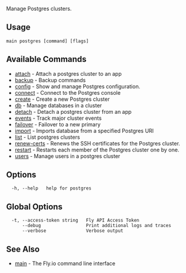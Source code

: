 Manage Postgres clusters.


## Usage
~~~
main postgres [command] [flags]
~~~

## Available Commands
* [attach](/docs/flyctl/main-postgres-attach/)	 - Attach a postgres cluster to an app
* [backup](/docs/flyctl/main-postgres-backup/)	 - Backup commands
* [config](/docs/flyctl/main-postgres-config/)	 - Show and manage Postgres configuration.
* [connect](/docs/flyctl/main-postgres-connect/)	 - Connect to the Postgres console
* [create](/docs/flyctl/main-postgres-create/)	 - Create a new Postgres cluster
* [db](/docs/flyctl/main-postgres-db/)	 - Manage databases in a cluster
* [detach](/docs/flyctl/main-postgres-detach/)	 - Detach a postgres cluster from an app
* [events](/docs/flyctl/main-postgres-events/)	 - Track major cluster events
* [failover](/docs/flyctl/main-postgres-failover/)	 - Failover to a new primary
* [import](/docs/flyctl/main-postgres-import/)	 - Imports database from a specified Postgres URI
* [list](/docs/flyctl/main-postgres-list/)	 - List postgres clusters
* [renew-certs](/docs/flyctl/main-postgres-renew-certs/)	 - Renews the SSH certificates for the Postgres cluster.
* [restart](/docs/flyctl/main-postgres-restart/)	 - Restarts each member of the Postgres cluster one by one.
* [users](/docs/flyctl/main-postgres-users/)	 - Manage users in a postgres cluster

## Options

~~~
  -h, --help   help for postgres
~~~

## Global Options

~~~
  -t, --access-token string   Fly API Access Token
      --debug                 Print additional logs and traces
      --verbose               Verbose output
~~~

## See Also

* [main](/docs/flyctl/main/)	 - The Fly.io command line interface


